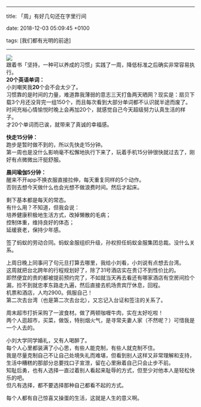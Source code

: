 
---

title: 「周」有好几句还在字里行间

date: 2018-12-03 05:09:45 +0100

tags: [我们都有光明的前途]

---
![](https://cdn.nlark.com/yuque/0/2018/png/124911/1543822947070-848fe332-ddd6-4d13-95a4-9922e60bccf6.png#width=720)<br />跟着书「坚持，一种可以养成的习惯」实践了一周，降低标准之后确实非常容易执行。<br />**20个英语单词：**<br />小刘嘲笑我**20**个会不会太少了。<br />习惯靠的是时间的力量，难道靠我薄弱的意志三天打鱼两天晒网？现实是：扇贝下载3个月还没背完一组150个，而且每次看到大部分单词都不认识就半途而废了。<br />时间充裕心情愉悦时晚上会再加20个，就感觉自己今天超级努力认真生活的样子。<br />才20个单词而已诶，就带来了真诚的幸福感。

**快走15分钟：**<br />跑步是暂时做不到的，所以先快走15分钟。<br />第一周也是没什么影响毫不松懈地执行下来了，玩着手机15分钟很快就过去了，刚好有点微微出汗挺舒服。

**晨间瑜伽5分钟：**<br />醒来不开app不换衣服直接拉伸，每天重复同样的5个动作。<br />否则去想今天做什么也会光想不做浪费时间。然后才起床。

剩下基本都是每天的常态。<br />有什么用？不知道，但我会说：<br />培养健康积极地生活方式，改掉懒散的毛病；<br />控制体重，维持良好的体态；<br />延缓衰老，保持少年感。


签了蚂蚁的劳动合同。蚂蚁金服组织升级，孙权担任蚂蚁金服集团总裁。没什么关系。

上周日晚上同事问了句元旦打算去哪里，我给小刘看，小刘说有点想去台湾。<br />这周就把台北跨年的行程规划好了，除了31号酒店实在贵订不到性价比的。<br />即然便宜的贵的都被提前预约完了，不如就当天再去看还有哪家酒店有空房间捡个漏，捡不到就忠孝东路走九遍，然后直接去机场贵宾厅休息，回程。<br />机票和酒店，人均2900。佩服自己！<br />第二次去台湾（也是第二次去台北），又忘记入台证和签注的关系了。

周末超市打折采购了一波食材。做了两顿咖喱牛肉，实在太好吃啦！<br />两个人逛超市，买菜，做饭，特别烟火气，是寻常夫妻人家（不然呢？）可惜我是一个人去的。

小刘大学同学婚礼，又有人喝醉了。<br />每个人心里都装满了小心思，有些人能克制，有些人就克制不住。<br />我是尽量克制自己不让自己处境失礼而难堪，但看到别人这样又非常理解和支持，生活中糟糕的那部分总要找口子宣泄，留在心里揪着自己只会止步不前。<br />知耻后勇，也有人选择一直过着别人看起来耻辱的方式，但至少对他本人是轻松快乐的吧。<br />但凡有选择，都不要选择那种自己都看不起的方式。

每个人都有自己惊喜又操蛋的生活，这就是人生的意义啊。

